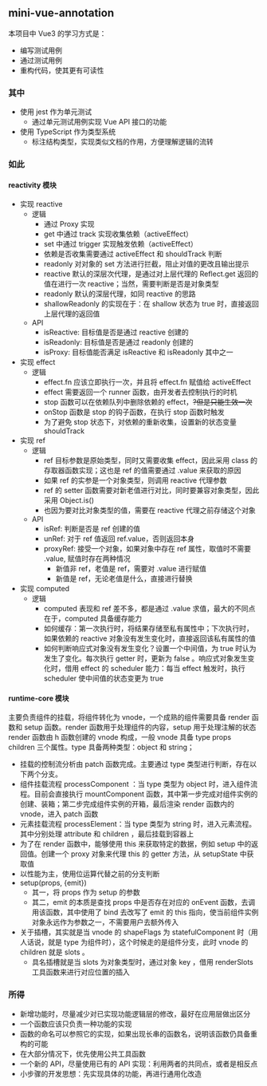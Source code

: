 ## mini-vue-annotation

本项目中 Vue3 的学习方式是：

- 编写测试用例
- 通过测试用例
- 重构代码，使其更有可读性

### 其中

- 使用 jest 作为单元测试
  - 通过单元测试用例实现 Vue API 接口的功能
- 使用 TypeScript 作为类型系统
  - 标注结构类型，实现类似文档的作用，方便理解逻辑的流转

### 如此

#### reactivity 模块

- 实现 reactive
  - 逻辑
    - 通过 Proxy 实现
    - get 中通过 track 实现收集依赖（activeEffect）
    - set 中通过 trigger 实现触发依赖（activeEffect）
    - 依赖是否收集需要通过 activeEffect 和 shouldTrack 判断
    - readonly 对对象的 set 方法进行拦截，阻止对值的更改且输出提示
    - reactive 默认的深层次代理，是通过对上层代理的 Reflect.get 返回的值在进行一次 reactive；当然，需要判断是否是对象类型
    - readonly 默认的深层代理，如同 reactive 的思路
    - shallowReadonly 的实现在于：在 shallow 状态为 true 时，直接返回上层代理的返回值
  - API
    - isReactive: 目标值是否是通过 reactive 创建的
    - isReadonly: 目标值是否是通过 readonly 创建的
    - isProxy: 目标值能否满足 isReactive 和 isReadonly 其中之一
- 实现 effect
  - 逻辑
    - effect.fn 应该立即执行一次，并且将 effect.fn 赋值给 activeEffect
    - effect 需要返回一个 runner 函数，由开发者去控制执行的时机
    - stop 函数可以在依赖队列中删除依赖的 effect，~~?但是只能生效一次~~
    - onStop 函数是 stop 的钩子函数，在执行 stop 函数时触发
    - 为了避免 stop 状态下，对依赖的重新收集，设置新的状态变量 shouldTrack
- 实现 ref
  - 逻辑
    - ref 目标参数是原始类型，同时又需要收集 effect，因此采用 class 的存取器函数实现；这也是 ref 的值需要通过 .value 来获取的原因
    - 如果 ref 的实参是一个对象类型，则调用 reactive 代理参数
    - ref 的 setter 函数需要对新老值进行对比，同时要兼容对象类型，因此采用 Object.is()
    - 也因为要对比对象类型的值，需要在 reactive 代理之前存储这个对象
  - API
    - isRef: 判断是否是 ref 创建的值
    - unRef: 对于 ref 值返回 ref.value，否则返回本身
    - proxyRef: 接受一个对象，如果对象中存在 ref 属性，取值时不需要 .value, 赋值时存在两种情况
      - 新值非 ref，老值是 ref，需要对 .value 进行赋值
      - 新值是 ref，无论老值是什么，直接进行替换
- 实现 computed
  - 逻辑
    - computed 表现和 ref 差不多，都是通过 .value 求值，最大的不同点在于，computed 具备缓存能力
    - 如何缓存：第一次执行时，将结果存储至私有属性中；下次执行时，如果依赖的 reactive 对象没有发生变化时，直接返回该私有属性的值
    - 如何判断响应式对象没有发生变化？设置一个中间值，为 true 时认为发生了变化。每次执行 getter 时，更新为 false 。响应式对象发生变化时，借用 effect 的 scheduler 能力：每当 effect 触发时，执行 scheduler 使中间值的状态变更为 true

#### runtime-core 模块

主要负责组件的挂载，将组件转化为 vnode，一个成熟的组件需要具备 render 函数和 setup 函数。render 函数用于处理组件的内容，setup 用于处理注解的状态
render 函数由 h 函数创建的 vnode 构成，一般 vnode 具备 type props children 三个属性。type 具备两种类型：object 和 string；

- 挂载的控制流分析由 patch 函数完成。主要通过 type 类型进行判断，存在以下两个分支。
- 组件挂载流程 processComponent ：当 type 类型为 object 时，进入组件流程。目前会直接执行 mountComponent 函数，其中第一步完成对组件实例的创建、装箱；第二步完成组件实例的开箱，最后渲染 render 函数内的 vnode，进入 patch 函数
- 元素挂载流程 processElement：当 type 类型为 string 时，进入元素流程。其中分别处理 attribute 和 children ，最后挂载到容器上
- 为了在 render 函数中，能够使用 this 来获取特定的数据，例如 setup 中的返回值。创建一个 proxy 对象来代理 this 的 getter 方法，从 setupState 中获取值
- 以性能为主，使用位运算代替之前的分支判断
- setup(props, {emit})
  - 其一，将 props 作为 setup 的参数
  - 其二，emit 的本质是查找 props 中是否存在对应的 onEvent 函数，去调用该函数，其中使用了 bind 去改写了 emit 的 this 指向，使当前组件实例对象永远作为参数之一，不需要用户去额外传入
- 关于插槽，其实就是当 vnode 的 shapeFlags 为 statefulComponent 时（用人话说，就是 type 为组件时），这个时候走的是组件分支，此时 vnode 的 children 就是 slots 。
  - 具名插槽就是当 slots 为对象类型时，通过对象 key ，借用 renderSlots 工具函数来进行对应位置的插入

### 所得

- 新增功能时，尽量减少对已实现功能逻辑层的修改，最好在应用层做出区分
- 一个函数应该只负责一种功能的实现
- 函数的命名可以参照它的实现，如果出现长串的函数名，说明该函数仍具备重构的可能
- 在大部分情况下，优先使用公共工具函数
- 一个新的 API，尽量使用已有的 API 实现：利用两者的共同点，或者是相反点
- 小步骤的开发思想：先实现具体的功能，再进行通用化改造
